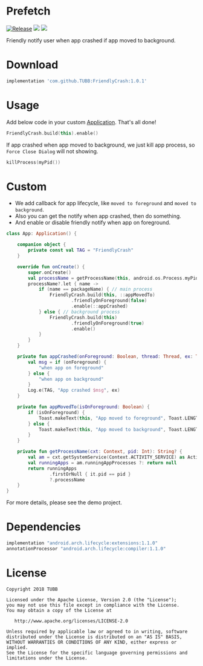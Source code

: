 # Prefetch
[![Release](https://jitpack.io/v/TUBB/FriendlyCrash.svg)](https://jitpack.io/#TUBB/FriendlyCrash)
 ![](https://img.shields.io/badge/minSdkVersion-15-brightgreen.svg)  [![](https://img.shields.io/badge/license-Apache%202-lightgrey.svg)](https://www.apache.org/licenses/LICENSE-2.0.html)

Friendly notify user when app crashed if app moved to background.

# Download
```groovy
implementation 'com.github.TUBB:FriendlyCrash:1.0.1'
```

# Usage
Add below code in your custom [Application](https://developer.android.com/reference/android/app/Application). That's all done!
```kotlin
FriendlyCrash.build(this).enable()
```
If app crashed when app moved to background, we just kill app process, so `Force Close Dialog` will not showing.
```kotlin
killProcess(myPid())
```

# Custom
- We add callback for app lifecycle, like `moved to foreground` and `moved to background`.
- Also you can get the notify when app crashed, then do something.
- And enable or disable friendly notify when app on foreground.

```kotlin
class App: Application() {

    companion object {
        private const val TAG = "FriendlyCrash"
    }

    override fun onCreate() {
        super.onCreate()
        val processName = getProcessName(this, android.os.Process.myPid())
        processName?.let { name ->
            if (name == packageName) { // main process
                FriendlyCrash.build(this, ::appMovedTo)
                        .friendlyOnForeground(false)
                        .enable(::appCrashed)
            } else { // background process
                FriendlyCrash.build(this)
                        .friendlyOnForeground(true)
                        .enable()
            }
        }
    }

    private fun appCrashed(onForeground: Boolean, thread: Thread, ex: Throwable) {
        val msg = if (onForeground) {
            "when app on foreground"
        } else {
            "when app on background"
        }
        Log.e(TAG, "App crashed $msg", ex)
    }

    private fun appMovedTo(isOnForeground: Boolean) {
        if (isOnForeground) {
            Toast.makeText(this, "App moved to foreground", Toast.LENGTH_LONG).show()
        } else {
            Toast.makeText(this, "App moved to background", Toast.LENGTH_LONG).show()
        }
    }

    private fun getProcessName(cxt: Context, pid: Int): String? {
        val am = cxt.getSystemService(Context.ACTIVITY_SERVICE) as ActivityManager
        val runningApps = am.runningAppProcesses ?: return null
        return runningApps
                .firstOrNull { it.pid == pid }
                ?.processName
    }
}
```
For more details, please see the demo project.

# Dependencies
```groovy
implementation "android.arch.lifecycle:extensions:1.1.0"
annotationProcessor "android.arch.lifecycle:compiler:1.1.0"
```

# License

    Copyright 2018 TUBB

    Licensed under the Apache License, Version 2.0 (the "License");
    you may not use this file except in compliance with the License.
    You may obtain a copy of the License at

       http://www.apache.org/licenses/LICENSE-2.0

    Unless required by applicable law or agreed to in writing, software
    distributed under the License is distributed on an "AS IS" BASIS,
    WITHOUT WARRANTIES OR CONDITIONS OF ANY KIND, either express or implied.
    See the License for the specific language governing permissions and
    limitations under the License.